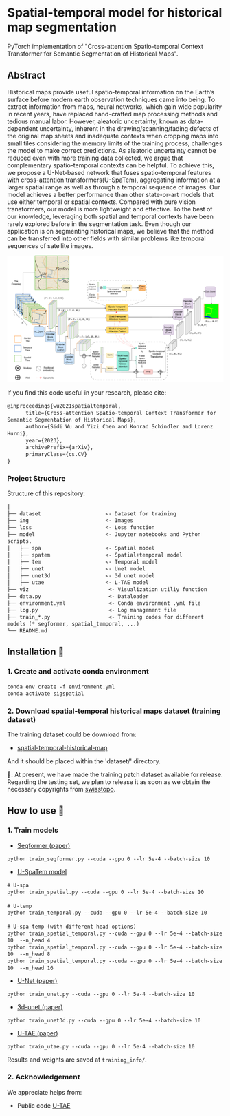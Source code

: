 # Spatial-temporal model for historical map segmentation 

PyTorch implementation of "Cross-attention Spatio-temporal Context Transformer for Semantic Segmentation of Historical Maps".

## Abstract
Historical maps provide useful spatio-temporal information on the Earth’s surface before modern earth observation techniques came into being. To extract information from maps, neural networks, which gain wide popularity in recent years, have replaced hand-crafted map processing methods and tedious manual labor. However, aleatoric uncertainty, known as data-dependent uncertainty, inherent in the drawing/scanning/fading defects of the original map sheets and inadequate contexts when cropping maps into small tiles considering the memory limits of the training process, challenges the model to make correct predictions. As aleatoric uncertainty cannot be reduced even with more training data collected,
we argue that complementary spatio-temporal contexts can be helpful. To achieve this, we propose a U-Net-based network that fuses spatio-temporal features with cross-attention transformers(U-SpaTem), aggregating information at a larger spatial range as well as through a temporal sequence of images. Our model achieves a better performance than other state-or-art models that use either temporal or spatial contexts. Compared with pure vision transformers, our model is more lightweight and effective. To the best of our knowledge, leveraging both spatial and temporal contexts have been rarely explored before in the segmentation task. Even though our application is on segmenting historical maps, we believe that the method can be transferred into other fields with similar problems like temporal sequences of satellite images.

<img src="img/pipeline.png" width="800"/>

If you find this code useful in your research, please cite:

```
@inproceedings{wu2021spatialtemporal,
      title={Cross-attention Spatio-temporal Context Transformer for Semantic Segmentation of Historical Maps}, 
      author={Sidi Wu and Yizi Chen and Konrad Schindler and Lorenz Hurni},
      year={2023},
      archivePrefix={arXiv},
      primaryClass={cs.CV}
}
```

### Project Structure

Structure of this repository:

```
|
├── dataset                     <- Dataset for training
├── img                         <- Images
├── loss                        <- Loss function
├── model                       <- Jupyter notebooks and Python scripts.
│   ├── spa                     <- Spatial model
│   ├── spatem                  <- Spatial+temporal model
|   ├── tem                     <- Temporal model
│   ├── unet                    <- Unet model
│   ├── unet3d                  <- 3d unet model
│   ├── utae                    <- L-TAE model
├── viz                          <- Visualization utiliy function
├── data.py                      <- Dataloader
├── environment.yml              <- Conda environment .yml file
├── log.py                       <- Log management file
├── train_*.py                   <- Training codes for different models (* segformer, spatial_temporal, ...)
└── README.md
```

## Installation :star2:

### 1. Create and activate conda environment

```
conda env create -f environment.yml
conda activate sigspatial
```

### 2. Download spatial-temporal historical maps dataset (training dataset)

The training dataset could be download from:

* [spatial-temporal-historical-map](https://www.polybox.ethz.ch/index.php/apps/files/?dir=/sigspatial_dataset&fileid=3429218146)

And it should be placed within the 'dataset/' directory.

🚨: At present, we have made the training patch dataset available for release. 
Regarding the testing set, we plan to release it as soon as we obtain the necessary copyrights from [swisstopo](https://www.swisstopo.admin.ch/).

## How to use :rocket:

### 1. Train models

* [Segformer (paper)](https://proceedings.neurips.cc/paper/2021/file/64f1f27bf1b4ec22924fd0acb550c235-Paper.pdf)
```
python train_segformer.py --cuda --gpu 0 --lr 5e-4 --batch-size 10
```

* [U-SpaTem model]()
```
# U-spa
python train_spatial.py --cuda --gpu 0 --lr 5e-4 --batch-size 10

# U-temp
python train_temporal.py --cuda --gpu 0 --lr 5e-4 --batch-size 10

# U-spa-temp (with different head options)
python train_spatial_temporal.py --cuda --gpu 0 --lr 5e-4 --batch-size 10  --n_head 4
python train_spatial_temporal.py --cuda --gpu 0 --lr 5e-4 --batch-size 10  --n_head 8
python train_spatial_temporal.py --cuda --gpu 0 --lr 5e-4 --batch-size 10  --n_head 16
```

* [U-Net (paper)](https://arxiv.org/pdf/1505.04597.pdf%EF%BC%89)
```
python train_unet.py --cuda --gpu 0 --lr 5e-4 --batch-size 10
```

* [3d-unet (paper)](https://arxiv.org/pdf/1606.06650.pdf%E4%BB%A3%E7%A0%81%E5%9C%B0%E5%9D%80%EF%BC%9Ahttps://github.com/wolny/pytorch-3dunet)
```
python train_unet3d.py --cuda --gpu 0 --lr 5e-4 --batch-size 10
```

* [U-TAE (paper)](https://openaccess.thecvf.com/content/ICCV2021/papers/Garnot_Panoptic_Segmentation_of_Satellite_Image_Time_Series_With_Convolutional_Temporal_ICCV_2021_paper.pdf)
```
python train_utae.py --cuda --gpu 0 --lr 5e-4 --batch-size 10
```

Results and weights are saved at `training_info/`.

### 2. Acknowledgement
We appreciate helps from:  
* Public code [U-TAE](https://github.com/VSainteuf/utae-paps.git)
